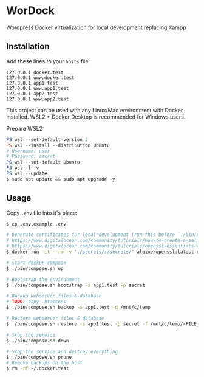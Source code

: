 # WorDock

Wordpress Docker virtualization for local development replacing Xampp

## Installation

Add these lines to your `hosts` file:

```hosts
127.0.0.1 docker.test
127.0.0.1 www.docker.test
127.0.0.1 app1.test
127.0.0.1 www.app1.test
127.0.0.1 app2.test
127.0.0.1 www.app2.test
```

This project can be used with any Linux/Mac environment with Docker installed. WSL2 + Docker Desktop is recommended for Windows users.

Prepare WSL2:

```powershell
PS wsl --set-default-version 2
PS wsl --install --distribution Ubuntu
# Username: user
# Password: secret
PS wsl --set-default Ubuntu
PS wsl -l -v
PS wsl --update
$ sudo apt update && sudo apt upgrade -y
```

## Usage

Copy `.env` file into it's place:

```sh
$ cp .env.example .env
```

```sh
# Generate certificates for local development (run this before `./bin/compose.sh up`)
# https://www.digitalocean.com/community/tutorials/how-to-create-a-self-signed-ssl-certificate-for-nginx-in-ubuntu-16-04
# https://www.digitalocean.com/community/tutorials/openssl-essentials-working-with-ssl-certificates-private-keys-and-csrs
$ docker run -it --rm -v "./secrets/:/secrets/" alpine/openssl:latest req -x509 -nodes -days 365 -newkey rsa:2048 -keyout /secrets/docker.test.key -out /secrets/docker.test.crt -subj "/C=HU/ST=Pest/L=Budapest/O=Docker Compose Company/CN=docker.test"

# Start docker-compose
$ ./bin/compose.sh up

# Bootstrap the environment
$ ./bin/compose.sh bootstrap -s app1.test -p secret

# Backup webserver files & database
# TODO: copy .htaccess
$ ./bin/compose.sh backup -s app1.test -d /mnt/c/temp

# Restore webserver files & database
$ ./bin/compose.sh restore -s app1.test -p secret -f /mnt/c/temp/<FILE_NAME>.tar.gz

# Stop the service
$ ./bin/compose.sh down

# Stop the service and destroy everything
$ ./bin/compose.sh prune
# Remove backups on the host
$ rm -rf ~/.docker.test
```
